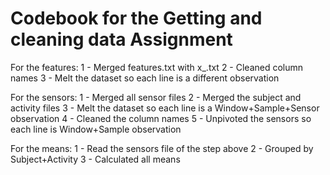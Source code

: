 #  Codebook for the Getting and cleaning data Assignment

For the features:
1 - Merged features.txt with x_<dataset>.txt
2 - Cleaned column names
3 - Melt the dataset so each line is a different observation

For the sensors:
1 - Merged all sensor files
2 - Merged the subject and activity files
3 - Melt the dataset so each line is a Window+Sample+Sensor observation
4 - Cleaned the column names
5 - Unpivoted the sensors so each line is Window+Sample observation

For the means:
1 - Read the sensors file of the step above
2 - Grouped by Subject+Activity
3 - Calculated all means
